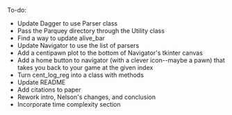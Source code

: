 To-do:
- Update Dagger to use Parser class
- Pass the Parquey directory through the Utility class
- Find a way to update alive_bar
- Update Navigator to use the list of parsers
- Add a centipawn plot to the bottom of Navigator's tkinter canvas
- Add a home button to navigator (with a clever icon--maybe a pawn) that takes you back to your game at the given index
- Turn cent_log_reg into a class with methods
- Update README
- Add citations to paper
- Rework intro, Nelson's changes, and conclusion
- Incorporate time complexity section